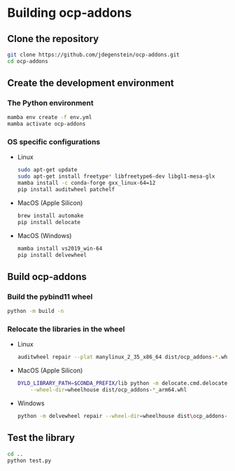 # Building ocp-addons

## Clone the repository

```bash
git clone https://github.com/jdegenstein/ocp-addons.git
cd ocp-addons
```

## Create the development environment

### The Python environment

```bash
mamba env create -f env.yml
mamba activate ocp-addons
```

### OS specific configurations

- Linux

    ```bash
    sudo apt-get update
    sudo apt-get install freetype* libfreetype6-dev libgl1-mesa-glx
    mamba install -c conda-forge gxx_linux-64=12
    pip install auditwheel patchelf
    ```

- MacOS (Apple Silicon)

    ```bash
    brew install automake
    pip install delocate
    ```

- MacOS (Windows)

    ```bash
    mamba install vs2019_win-64
    pip install delvewheel
    ```


## Build ocp-addons

### Build the pybind11 wheel

```bash
python -m build -n
```

### Relocate the libraries in the wheel

- Linux

    ```bash
    auditwheel repair --plat manylinux_2_35_x86_64 dist/ocp_addons-*.whl
    ```

- MacOS (Apple Silicon)

    ```bash
    DYLD_LIBRARY_PATH=$CONDA_PREFIX/lib python -m delocate.cmd.delocate_wheel \
        --wheel-dir=wheelhouse dist/ocp_addons-*_arm64.whl
    ```

- Windows 

    ```bash
    python -m delvewheel repair --wheel-dir=wheelhouse dist\ocp_addons-0.1.0-cp311-cp311-win_amd64.whl
    ```
    
## Test the library

```bash
cd ..
python test.py
```



